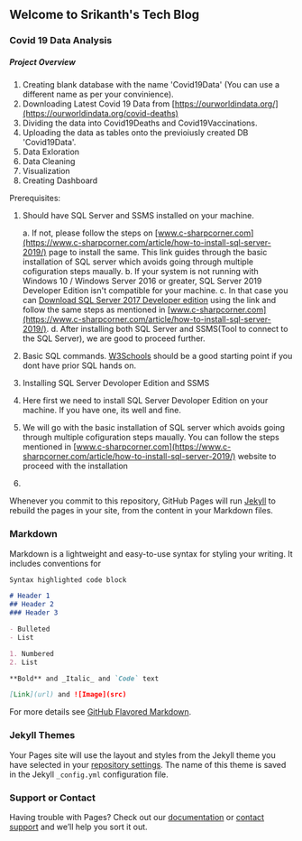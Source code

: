 ## Welcome to Srikanth's Tech Blog 


### Covid 19 Data Analysis

##### Project Overview
1. Creating blank database with the name 'Covid19Data' (You can use a different name as per your convinience). 
2. Downloading Latest Covid 19 Data from [https://ourworldindata.org/](https://ourworldindata.org/covid-deaths)
3. Dividing the data into Covid19Deaths and Covid19Vaccinations.
4. Uploading the data as tables onto the previoiusly created DB 'Covid19Data'.
5. Data Exloration
6. Data Cleaning
7. Visualization
8. Creating Dashboard



Prerequisites:
1. Should have SQL Server and SSMS installed on your machine. 
 
     a. If not, please follow the steps on [www.c-sharpcorner.com](https://www.c-sharpcorner.com/article/how-to-install-sql-server-2019/) page to install the same. This link  guides through the basic installation of SQL server which avoids going through multiple cofiguration steps maually.
     b. If your system is not running with Windows 10 / Windows Server 2016 or greater, SQL Server 2019 Developer Edition isn't compatible for your machine.
     c. In that case you can [Download SQL Server 2017 Developer edition](https://download.microsoft.com/download/5/A/7/5A7065A2-C81C-4A31-9972-8A31AC9388C1/SQLServer2017-SSEI-Dev.exe) using the link and follow the same steps as mentioned in [www.c-sharpcorner.com](https://www.c-sharpcorner.com/article/how-to-install-sql-server-2019/).
     d. After installing both SQL Server and SSMS(Tool to connect to the SQL Server), we are good to proceed further.

2. Basic SQL commands. [W3Schools](https://www.w3schools.com/sql/sql_syntax.asp) should be a good starting point if you dont have prior SQL hands on.



1. Installing SQL Server Devoloper Edition and SSMS
1. Here first we need to install SQL Server Devoloper Edition on your machine. If you have one, its well and fine.
2. We will go with the basic installation of SQL server which avoids going through multiple cofiguration steps maually. You can follow the steps mentioned in [www.c-sharpcorner.com](https://www.c-sharpcorner.com/article/how-to-install-sql-server-2019/) website to proceed with the installation
3. 


Whenever you commit to this repository, GitHub Pages will run [Jekyll](https://jekyllrb.com/) to rebuild the pages in your site, from the content in your Markdown files.

### Markdown

Markdown is a lightweight and easy-to-use syntax for styling your writing. It includes conventions for

```markdown
Syntax highlighted code block

# Header 1
## Header 2
### Header 3

- Bulleted
- List

1. Numbered
2. List

**Bold** and _Italic_ and `Code` text

[Link](url) and ![Image](src)
```

For more details see [GitHub Flavored Markdown](https://guides.github.com/features/mastering-markdown/).

### Jekyll Themes

Your Pages site will use the layout and styles from the Jekyll theme you have selected in your [repository settings](https://github.com/SrikanthreddyR/TechBlog/settings/pages). The name of this theme is saved in the Jekyll `_config.yml` configuration file.

### Support or Contact

Having trouble with Pages? Check out our [documentation](https://docs.github.com/categories/github-pages-basics/) or [contact support](https://support.github.com/contact) and we’ll help you sort it out.
